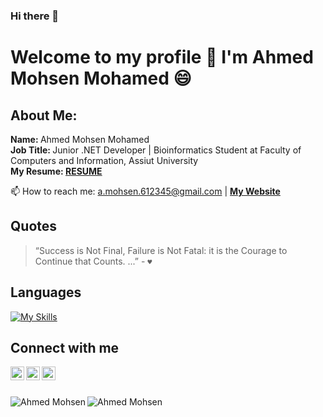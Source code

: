 ### Hi there 👋

<!--
**AhmedMohsen/AhmedMohsen** is a ✨ _special_ ✨ repository because its `README.md` (this file) appears on your GitHub profile.

Here are some ideas to get you started:

- 🔭 I’m currently working on ...
- 🌱 I’m currently learning ...
- 👯 I’m looking to collaborate on ...
- 🤔 I’m looking for help with ...
- 💬 Ask me about ...
- 📫 How to reach me: ...
- 😄 Pronouns: ...
- ⚡ Fun fact: ...
-->
# Welcome to my profile 👋 I'm Ahmed Mohsen Mohamed 😄

## About Me:
  <b> Name: </b> Ahmed Mohsen Mohamed  </br>
  <b> Job Title: </b> Junior .NET Developer | Bioinformatics Student at Faculty of Computers and Information, Assiut University </br>
  <b>My Resume: <a href="" target="_blank">RESUME</a></b>
  </br>

📫 How to reach me: a.mohsen.612345@gmail.com | <a href="https://ahmedmohsen74.github.io/A.Mohsen-portofolio/" target="_blank"><b>My Website</b></a>

Quotes
-----
> “Success is Not Final, Failure is Not Fatal: it is the Courage to Continue that Counts. ...” - `♥️`

Languages
-----
[![My Skills](https://skills.thijs.gg/icons?i=c,cpp,cs,r,py,js,html,css,matlab,java,dart)](https://skills.thijs.gg)


Connect with me 
-----------------------------------------------------
[<img align="left" width="22px" src="https://www.svgrepo.com/show/157006/linkedin.svg" />][linkedin]
[<img align="left" width="22px" src="https://www.svgrepo.com/show/349563/whatsapp.svg" />][whatsapp]
[<img align="left" width="22px" src="https://www.svgrepo.com/show/157810/facebook.svg" />][facebook]



[facebook]: https://www.facebook.com/A.Mohsen74/
[linkedin]: https://www.linkedin.com/in/ahmed-mohsen-a47197213/
[whatsapp]: https://wa.me/+201094245097
[My_Website]: https://ahmedmohsen74.github.io/A.Mohsen-portofolio/

<br>
<br>

<img src="https://github-readme-stats.vercel.app/api?username=ahmedmohsen74&theme=discord_old_blurple" alt="Ahmed Mohsen" align="left" 
alt="AhmedMohsen" align="left"/> <img src="https://github-readme-stats.vercel.app/api/top-langs?username=ahmedmohsen74&show_icons=true&locale=en&layout=compact&bg_color=0D1117&hide_border=true&theme=discord_old_blurple" alt="Ahmed Mohsen"/>
<br>

<img src="https://user-images.githubusercontent.com/59246305/191567487-0c6fb2ed-e5ef-495d-9dd2-cbeabb35d703.gif" width="1100" height="3">

